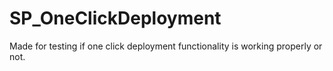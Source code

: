 # SP_OneClickDeployment
Made for testing if one click deployment functionality is working properly or not.
